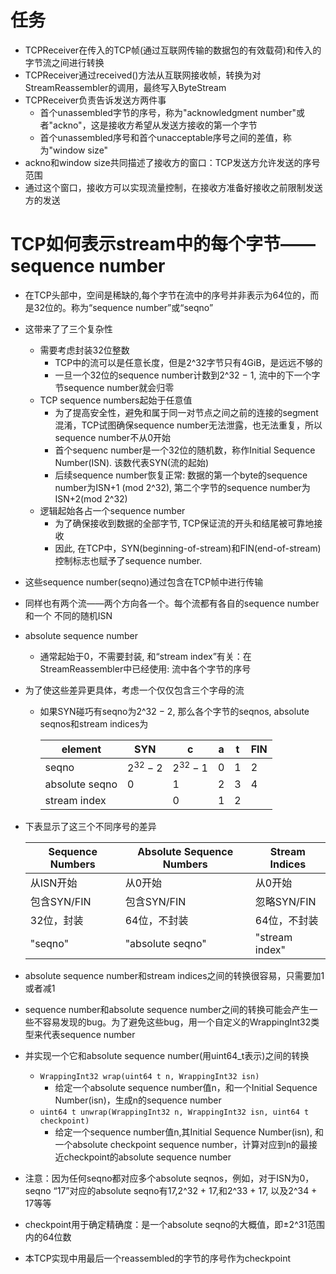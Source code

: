 # 任务
- TCPReceiver在传入的TCP帧(通过互联网传输的数据包的有效载荷)和传入的字节流之间进行转换
- TCPReceiver通过received()方法从互联网接收帧，转换为对StreamReassembler的调用，最终写入ByteStream
- TCPReceiver负责告诉发送方两件事
  - 首个unassembled字节的序号，称为"acknowledgment number"或者"ackno"，这是接收方希望从发送方接收的第一个字节
  - 首个unassembled序号和首个unacceptable序号之间的差值，称为"window size"
- ackno和window size共同描述了接收方的窗口：TCP发送方允许发送的序号范围
- 通过这个窗口，接收方可以实现流量控制，在接收方准备好接收之前限制发送方的发送

# TCP如何表示stream中的每个字节——sequence number
- 在TCP头部中，空间是稀缺的,每个字节在流中的序号并非表示为64位的，而是32位的。称为“sequence number”或“seqno”
- 这带来了了三个复杂性
  - 需要考虑封装32位整数
    - TCP中的流可以是任意长度，但是2^32字节只有4GiB，是远远不够的
    - 一旦一个32位的sequence number计数到2^32 − 1, 流中的下一个字节sequence number就会归零  
  - TCP sequence numbers起始于任意值
    -  为了提高安全性，避免和属于同一对节点之间之前的连接的segment混淆，TCP试图确保sequence number无法泄露，也无法重复，所以sequence number不从0开始
    -  首个sequenc number是一个32位的随机数，称作Initial Sequence Number(ISN). 该数代表SYN(流的起始)
    -  后续sequence number恢复正常: 数据的第一个byte的sequence number为ISN+1 (mod 2^32), 第二个字节的sequence number为ISN+2(mod 2^32)
  - 逻辑起始各占一个sequence number
    - 为了确保接收到数据的全部字节, TCP保证流的开头和结尾被可靠地接收
    - 因此, 在TCP中，SYN(beginning-of-stream)和FIN(end-of-stream) 控制标志也赋予了sequence number. 

- 这些sequence number(seqno)通过包含在TCP帧中进行传输
- 同样也有两个流——两个方向各一个。每个流都有各自的sequence number和一个 不同的随机ISN 
  
- absolute sequence number 
  - 通常起始于0，不需要封装, 和“stream index”有关：在StreamReassembler中已经使用: 流中各个字节的序号
- 为了使这些差异更具体，考虑一个仅仅包含三个字母的流
  - 如果SYN碰巧有seqno为2^32 − 2, 那么各个字节的seqnos, absolute seqnos和stream indices为  

    |element|SYN|c|a|t|FIN|
    |---|---|---|---|---|---|
    |seqno|$2^{32}-2$|$2^{32}-1$|0|1|2|
    |absolute seqno|0|1|2|3|4|
    |stream index||0|1|2|
- 下表显示了这三个不同序号的差异

    |Sequence Numbers|Absolute Sequence Numbers|Stream Indices|
    |---|---|---|
    |从ISN开始|从0开始|从0开始|
    |包含SYN/FIN|包含SYN/FIN|忽略SYN/FIN|
    |32位，封装|64位，不封装|64位，不封装|
    |"seqno"|"absolute seqno"|"stream index"|

- absolute sequence number和stream indices之间的转换很容易，只需要加1或者减1
- sequence number和absolute sequence number之间的转换可能会产生一些不容易发现的bug。为了避免这些bug，用一个自定义的WrappingInt32类型来代表sequence number
- 并实现一个它和absolute sequence number(用uint64_t表示)之间的转换
  - `WrappingInt32 wrap(uint64 t n, WrappingInt32 isn)`
    - 给定一个absolute sequence number值n，和一个Initial Sequence Number(isn)，生成n的sequence number
  - `uint64 t unwrap(WrappingInt32 n, WrappingInt32 isn, uint64 t checkpoint)`
    - 给定一个sequence number值n,其Initial Sequence Number(isn), 和一个absolute checkpoint sequence number，计算对应到n的最接近checkpoint的absolute sequence number
- 注意：因为任何seqno都对应多个absolute seqnos，例如，对于ISN为0，seqno “17”对应的absolute seqno有17,2^32 + 17,和2^33 + 17, 以及2^34 + 17等等
- checkpoint用于确定精确度：是一个absolute seqno的大概值，即±2^31范围内的64位数
- 本TCP实现中用最后一个reassembled的字节的序号作为checkpoint


